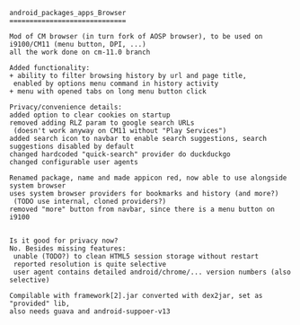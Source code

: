     android_packages_apps_Browser
    =============================
    
    Mod of CM browser (in turn fork of AOSP browser), to be used on i9100/CM11 (menu button, DPI, ...)
    all the work done on cm-11.0 branch

    Added functionality:
    + ability to filter browsing history by url and page title,
     enabled by options menu command in history activity
    + menu with opened tabs on long menu button click
    
    Privacy/convenience details:
    added option to clear cookies on startup
    removed adding RLZ param to google search URLs
     (doesn't work anyway on CM11 without "Play Services")
    added search icon to navbar to enable search suggestions, search suggestions disabled by default
    changed hardcoded "quick-search" provider do duckduckgo
    changed configurable user agents
    
    Renamed package, name and made appicon red, now able to use alongside system browser
    uses system browser providers for bookmarks and history (and more?)
     (TODO use internal, cloned providers?)
    removed "more" button from navbar, since there is a menu button on i9100
    
    
    Is it good for privacy now?
    No. Besides missing features:
     unable (TODO?) to clean HTML5 session storage without restart
     reported resolution is quite selective
     user agent contains detailed android/chrome/... version numbers (also selective)
    
    Compilable with framework[2].jar converted with dex2jar, set as "provided" lib,
    also needs guava and android-suppoer-v13
